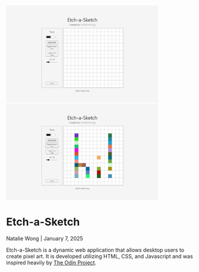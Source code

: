 <div>
<img src="screenshots/blank.png" width="410">
<img src="screenshots/example.png" width="410">
</div>

<h1>Etch-a-Sketch</h1>
<p>Natalie Wong | January 7, 2025</p>

Etch-a-Sketch is a dynamic web application that allows desktop users to create pixel art.
It is developed utilizing HTML, CSS, and Javascript and was inspired heavily by <a href="https://www.theodinproject.com/">The Odin Project</a>.
